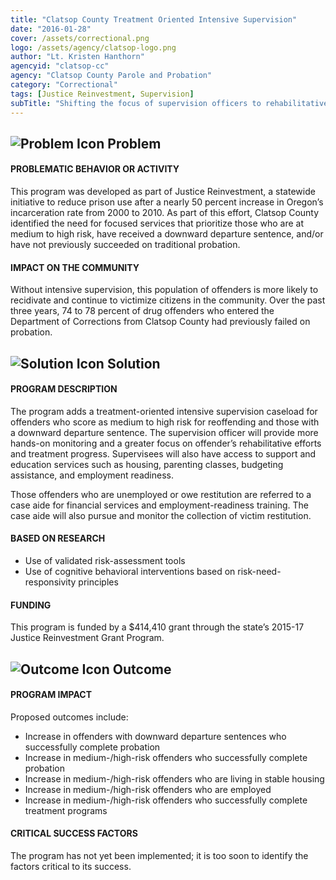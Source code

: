 ```yaml
---
title: "Clatsop County Treatment Oriented Intensive Supervision"
date: "2016-01-28"
cover: /assets/correctional.png
logo: /assets/agency/clatsop-logo.png
author: "Lt. Kristen Hanthorn"
agencyid: "clatsop-cc"
agency: "Clatsop County Parole and Probation"
category: "Correctional"
tags: [Justice Reinvestment, Supervision]
subTitle: "Shifting the focus of supervision officers to rehabilitative efforts and support services aims to increase the number of clients who successfully complete probation and treatment, as well as find housing and employment."
---
```


## ![Problem Icon](https://github.com/google/material-design-icons/raw/master/alert/1x_web/ic_error_outline_black_48dp.png "Problem") Problem

#### PROBLEMATIC BEHAVIOR OR ACTIVITY

This program was developed as part of Justice Reinvestment, a statewide initiative to reduce prison use after a nearly 50 percent increase in Oregon’s incarceration rate from 2000 to 2010. As part of this effort, Clatsop County identified the need for focused services that prioritize those who are at medium to high risk, have received a downward departure sentence, and/or have not previously succeeded on traditional probation.

#### IMPACT ON THE COMMUNITY

Without intensive supervision, this population of offenders is more likely to recidivate and continue to victimize citizens in the community. Over the past three years, 74 to 78 percent of drug offenders who entered the Department of Corrections from Clatsop County had previously failed on probation.

## ![Solution Icon](https://github.com/google/material-design-icons/raw/master/action/1x_web/ic_lightbulb_outline_black_48dp.png "Solution") Solution

#### PROGRAM DESCRIPTION

The program adds a treatment-oriented intensive supervision caseload for offenders who score as medium to high risk for reoffending and those with a downward departure sentence. The supervision officer will provide more hands-on monitoring and a greater focus on offender’s rehabilitative efforts and treatment progress. Supervisees will also have access to support and education services such as housing, parenting classes, budgeting assistance, and employment readiness.

Those offenders who are unemployed or owe restitution are referred to a case aide for financial services and employment-readiness training. The case aide will also pursue and monitor the collection of victim restitution.

#### BASED ON RESEARCH

- Use of validated risk-assessment tools
- Use of cognitive behavioral interventions based on risk-need-responsivity principles

#### FUNDING

This program is funded by a $414,410 grant through the state’s 2015-17 Justice Reinvestment Grant Program.

## ![Outcome Icon](https://github.com/google/material-design-icons/raw/master/action/1x_web/ic_view_list_black_48dp.png "Outcome") Outcome

#### PROGRAM IMPACT

Proposed outcomes include:

- Increase in offenders with downward departure sentences who successfully complete probation
- Increase in medium-/high-risk offenders who successfully complete probation
- Increase in medium-/high-risk offenders who are living in stable housing
- Increase in medium-/high-risk offenders who are employed
- Increase in medium-/high-risk offenders who successfully complete treatment programs

#### CRITICAL SUCCESS FACTORS

The program has not yet been implemented; it is too soon to identify the factors critical to its success.
